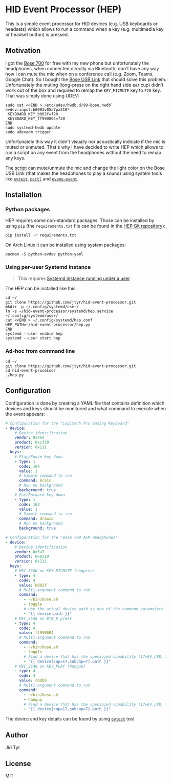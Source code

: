 # HID Event Processor (HEP)

This is a simple event processor for HID devices (e.g. USB keyboards or
headsets) which allows to run a command when a key (e.g. multimedia key or
headset button) is pressed.

## Motivation

I got the [Bose
700](https://www.bose.co.uk/en_gb/products/headphones/noise_cancelling_headphones/noise-cancelling-headphones-700.html)
for free with my new phone but unfortunately the headphones, when connected
directly via Bluetooth, don't have any way how I can mute the mic when on a
conference call (e.g. Zoom, Teams, Google Chat). So I bought the [Bose USB
Link](https://www.bose.co.uk/en_gb/products/headphones/headphone_accessories/bose-usb-link.html)
that should solve this problem. Unfortunately the muting (long-press on the
right hand side ear cup) didn't work out of the box and required to remap the
`KEY_MICMUTE` key to `F20` key. That was simply done using UDEV:

```shell
sudo cat <<END > /etc/udev/hwdb.d/99-bose.hwdb`
evdev:input:b0003v05a7pa310*
 KEYBOARD_KEY_b002f=f20
 KEYBOARD_KEY_ff990004=f20
END
sudo systemd-hwdb update
sudo udevadm trigger
```

Unfortunately this way it didn't visually nor acoustically indicate if the mic
is muted or unmuted. That's why I have decided to write HEP which allows to run
a script on any event from the headphones without the need to remap any keys.

The
[script](https://github.com/jtyr/hid-event-processor/blob/main/scripts/bose.sh)
can mute/unmute the mic and change the light color on the Bose USB Link (that
makes the headphones to play a sound) using system tools like
[`evtest`](https://cgit.freedesktop.org/evtest/),
[`pactl`](https://www.freedesktop.org/wiki/Software/PulseAudio/) and
[`evemu-event`](https://www.freedesktop.org/wiki/Evemu).

## Installation

### Python packages

HEP requires some non-standard packages. Those can be installed by using `pip`
(the `requirements.txt` file can be found in the [HEP Git
repository](https://github.com/jtyr/hid-event-processor)):

```shell
pip install -r requirements.txt
```

On Arch Linux it can be installed using system packages:

```shell
pacman -S python-evdev python-yaml
```

### Using per-user Systemd instance

> This requires [Systemd instance running under a
user](https://wiki.archlinux.org/title/systemd/User).

The HEP can be installed like this:

```shell
cd ~/
git clone https://github.com/jtyr/hid-event-processor.git
mkdir -p ~/.config/systemd/user/
ln -s ~/hid-event-processor/systemd/hep.service ~/.config/systemd/user/
cat <<END > ~/.config/systemd/hep.conf
HEP_PATH=~/hid-event-processor/hep.py
END
systemd --user enable hep
systemd --user start hep
```

### Ad-hoc from command line

```shell
cd ~/
git clone https://github.com/jtyr/hid-event-processor.git
cd hid-event-processor
./hep.py
```

## Configuration

Configuration is done by creating a YAML file that contains definition which
devices and keys should be monitored and what command to execute when the event
appears:

```yaml
# Configuration for the "Logitech Pro Gaming Keyboard"
- device:
    # Device identification
    vendor: 0x46d
    product: 0xc339
    version: 0x111
  keys:
    # Play/Pause key down
    - type: 1
      code: 164
      value: 1
      # Simple command to run
      command: kcalc
      # Run on background
      background: true
    # FastForward key down
    - type: 1
      code: 163
      value: 1
      # Simple command to run
      command: drawio
      # Run on background
      background: true

# Configuration for the "Bose 700 ACM Headphones"
- device:
    # Device identification
    vendor: 0x5a7
    product: 0xa310
    version: 0x111
  keys:
    # MSC_SCAN on KEY_MICMUTE longpress
    - type: 4
      code: 4
      value: b002f
      # Multi-argument command to run
      command:
        - ~/bin/bose.sh
        - toggle
        # Use the actual device path as one of the command parameters
        - "{{ device.path }}"
    # MSC_SCAN on BTN_0 press
    - type: 4
      code: 4
      value: ff990004
      # Multi-argument command to run
      command:
        - ~/bin/bose.sh
        - toggle
        # Find a device that has the specivied capability (17=EV_LED, 7=LED_MUTE)
        - "{{ device[cap=17,subcap=7].path }}"
    # MSC_SCAN on KEY_PLAY (hangup)
    - type: 4
      code: 4
      value: c00b0
      # Multi-argument command to run
      command:
        - ~/bin/bose.sh
        - hangup
        # Find a device that has the specivied capability (17=EV_LED, 7=LED_MUTE)
        - "{{ device[cap=17,subcap=7].path }}"
```

The device and key details can be found by using
[`evtest`](https://cgit.freedesktop.org/evtest/) tool.

## Author

Jiri Tyr

## License

MIT
